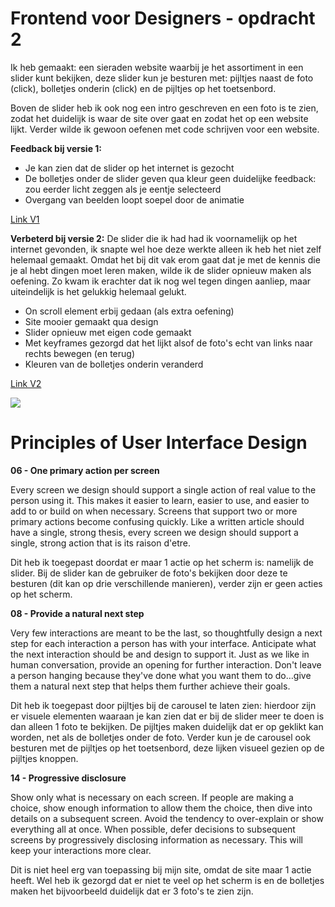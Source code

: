 # Frontend voor Designers - opdracht 2
Ik heb gemaakt:
een sieraden website waarbij je het assortiment in een slider kunt bekijken, deze slider kun je besturen met: pijltjes naast de foto (click), bolletjes onderin (click) en de pijltjes op het toetsenbord. 

Boven de slider heb ik ook nog een intro geschreven en een foto is te zien, zodat het duidelijk is waar de site over gaat en zodat het op een website lijkt. Verder wilde ik gewoon oefenen met code schrijven voor een website. 

**Feedback bij versie 1:**
- Je kan zien dat de slider op het internet is gezocht
- De bolletjes onder de slider geven qua kleur geen duidelijke feedback: zou eerder licht zeggen als je eentje selecteerd
- Overgang van beelden loopt soepel door de animatie

[Link V1](https://kimgarrard.github.io/frontendvoordesigners/opdracht2/v1/)

**Verbeterd bij versie 2:**
De slider die ik had had ik voornamelijk op het internet gevonden, ik snapte wel hoe deze werkte alleen ik heb het niet zelf helemaal gemaakt. Omdat het bij dit vak erom gaat dat je met de kennis die je al hebt dingen moet leren maken, wilde ik de slider opnieuw maken als oefening. Zo kwam ik erachter dat ik nog wel tegen dingen aanliep, maar uiteindelijk is het gelukkig helemaal gelukt. 
- On scroll element erbij gedaan (als extra oefening)
- Site mooier gemaakt qua design
- Slider opnieuw met eigen code gemaakt
- Met keyframes gezorgd dat het lijkt alsof de foto's echt van links naar rechts bewegen (en terug)
- Kleuren van de bolletjes onderin veranderd

[Link V2](https://kimgarrard.github.io/frontendvoordesigners/opdracht2/v2/)

![](Sieraden.gif)

# Principles of User Interface Design
**06 - One primary action per screen**

Every screen we design should support a single action of real value to the person using it. This makes it easier to learn, easier to use, and easier to add to or build on when necessary. Screens that support two or more primary actions become confusing quickly. Like a written article should have a single, strong thesis, every screen we design should support a single, strong action that is its raison d'etre.

Dit heb ik toegepast doordat er maar 1 actie op het scherm is: namelijk de slider. Bij de slider kan de gebruiker de foto's bekijken door deze te besturen (dit kan op drie verschillende manieren), verder zijn er geen acties op het scherm. 

**08 - Provide a natural next step**

Very few interactions are meant to be the last, so thoughtfully design a next step for each interaction a person has with your interface. Anticipate what the next interaction should be and design to support it. Just as we like in human conversation, provide an opening for further interaction. Don't leave a person hanging because they've done what you want them to do…give them a natural next step that helps them further achieve their goals.

Dit heb ik toegepast door pijltjes bij de carousel te laten zien: hierdoor zijn er visuele elementen waaraan je kan zien dat er bij de slider meer te doen is dan alleen 1 foto te bekijken. De pijltjes maken duidelijk dat er op geklikt kan worden, net als de bolletjes onder de foto. Verder kun je de carousel ook besturen met de pijltjes op het toetsenbord, deze lijken visueel gezien op de pijltjes knoppen. 

**14 - Progressive disclosure**

Show only what is necessary on each screen. If people are making a choice, show enough information to allow them the choice, then dive into details on a subsequent screen. Avoid the tendency to over-explain or show everything all at once. When possible, defer decisions to subsequent screens by progressively disclosing information as necessary. This will keep your interactions more clear.

Dit is niet heel erg van toepassing bij mijn site, omdat de site maar 1 actie heeft. Wel heb ik gezorgd dat er niet te veel op het scherm is en de bolletjes maken het bijvoorbeeld duidelijk dat er 3 foto's te zien zijn. 

